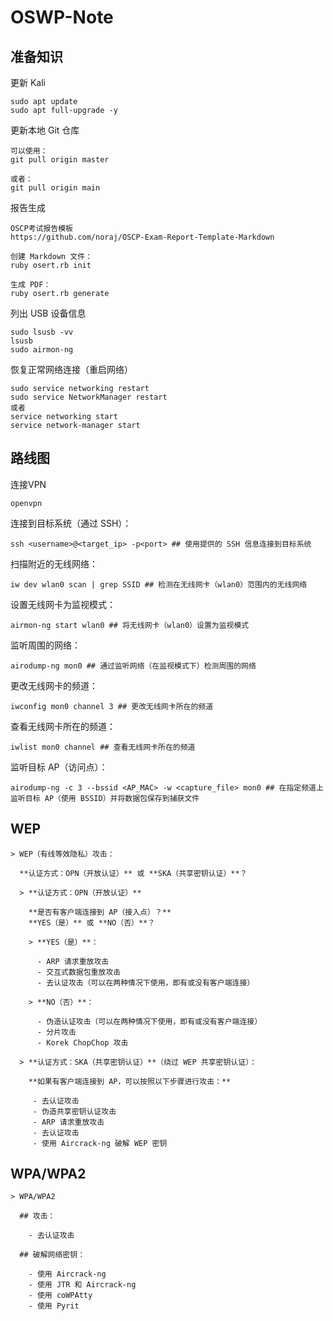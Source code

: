 # OSWP-Note

## 准备知识
更新 Kali
```
sudo apt update
sudo apt full-upgrade -y
```

更新本地 Git 仓库
```
可以使用：
git pull origin master

或者：
git pull origin main
```

报告生成
```
OSCP考试报告模板
https://github.com/noraj/OSCP-Exam-Report-Template-Markdown

创建 Markdown 文件：
ruby osert.rb init

生成 PDF：
ruby osert.rb generate

```

列出 USB 设备信息
```
sudo lsusb -vv
lsusb
sudo airmon-ng
```

恢复正常网络连接（重启网络）
```
sudo service networking restart
sudo service NetworkManager restart
或者
service networking start
service network-manager start
```





## 路线图

连接VPN
```
openvpn 
```

连接到目标系统（通过 SSH）：
```
ssh <username>@<target_ip> -p<port> ## 使用提供的 SSH 信息连接到目标系统
```

扫描附近的无线网络：
```
iw dev wlan0 scan | grep SSID ## 检测在无线网卡（wlan0）范围内的无线网络
```

设置无线网卡为监视模式：
```
airmon-ng start wlan0 ## 将无线网卡（wlan0）设置为监视模式
```

监听周围的网络：
```
airodump-ng mon0 ## 通过监听网络（在监视模式下）检测周围的网络
```

更改无线网卡的频道：
```
iwconfig mon0 channel 3 ## 更改无线网卡所在的频道
```

查看无线网卡所在的频道：
```
iwlist mon0 channel ## 查看无线网卡所在的频道
```

监听目标 AP（访问点）：
```
airodump-ng -c 3 --bssid <AP_MAC> -w <capture_file> mon0 ## 在指定频道上监听目标 AP（使用 BSSID）并将数据包保存到捕获文件
```







## WEP
```
> WEP（有线等效隐私）攻击：

  **认证方式：OPN（开放认证）** 或 **SKA（共享密钥认证）**？

  > **认证方式：OPN（开放认证）**

    **是否有客户端连接到 AP（接入点）？**  
    **YES（是）** 或 **NO（否）**？

    > **YES（是）**：

      - ARP 请求重放攻击
      - 交互式数据包重放攻击
      - 去认证攻击（可以在两种情况下使用，即有或没有客户端连接）
  
    > **NO（否）**：

      - 伪造认证攻击（可以在两种情况下使用，即有或没有客户端连接）
      - 分片攻击
      - Korek ChopChop 攻击

  > **认证方式：SKA（共享密钥认证）**（绕过 WEP 共享密钥认证）：

    **如果有客户端连接到 AP，可以按照以下步骤进行攻击：**

     - 去认证攻击
     - 伪造共享密钥认证攻击
     - ARP 请求重放攻击
     - 去认证攻击
     - 使用 Aircrack-ng 破解 WEP 密钥
```

## WPA/WPA2

```
> WPA/WPA2

  ## 攻击：

    - 去认证攻击
  
  ## 破解网络密钥：

    - 使用 Aircrack-ng
    - 使用 JTR 和 Aircrack-ng
    - 使用 coWPAtty
    - 使用 Pyrit

```











